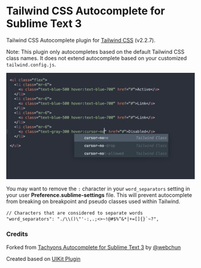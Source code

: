 Tailwind CSS Autocomplete for Sublime Text 3
=============

Tailwind CSS Autocomplete plugin for [Tailwind CSS](https://tailwindcss.com/) (v2.2.7).

Note: This plugin only autocompletes based on the default Tailwind CSS class names. It does not extend autocomplete based on your customized `tailwind.config.js`.

![screenshot](screenshot.png)

You may want to remove the `:` character in your `word_separators` setting in your user **Preference.sublime-settings** file. This will prevent autocomplete from breaking on breakpoint and pseudo classes used within Tailwind.

    // Characters that are considered to separate words
    "word_separators": "./\\()\"'-:,.;<>~!@#$%^&*|+=[]{}`~?",


### Credits
Forked from [Tachyons Autocomplete for Sublime Text 3](https://github.com/webchun/tachyons-sublime-autocomplete) by [@webchun](https://github.com/webchun)

Created based on [UIKit Plugin](https://github.com/uikit/uikit-sublime)
